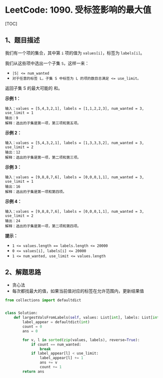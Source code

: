 # LeetCode: 1090. 受标签影响的最大值

[TOC]

## 1、题目描述

我们有一个项的集合，其中第 `i` 项的值为 `values[i]`，标签为 `labels[i]`。

我们从这些项中选出一个子集 `S`，这样一来：

-   `|S| <= num_wanted`
-   `对于任意的标签 L，子集 S 中标签为 L 的项的数目总满足 <= use_limit。`

返回子集 S 的最大可能的 和。

 

**示例 1：**

```
输入：values = [5,4,3,2,1], labels = [1,1,2,2,3], num_wanted = 3, use_limit = 1
输出：9
解释：选出的子集是第一项，第三项和第五项。
```


**示例 2：**

```
输入：values = [5,4,3,2,1], labels = [1,3,3,3,2], num_wanted = 3, use_limit = 2
输出：12
解释：选出的子集是第一项，第二项和第三项。
```


**示例 3：**

```
输入：values = [9,8,8,7,6], labels = [0,0,0,1,1], num_wanted = 3, use_limit = 1
输出：16
解释：选出的子集是第一项和第四项。
```


**示例 4：**

```
输入：values = [9,8,8,7,6], labels = [0,0,0,1,1], num_wanted = 3, use_limit = 2
输出：24
解释：选出的子集是第一项，第二项和第四项。
```

**提示：**

-   `1 <= values.length == labels.length <= 20000`
-   `0 <= values[i], labels[i] <= 20000`
-   `1 <= num_wanted, use_limit <= values.length`



## 2、解题思路

-   贪心法
-   每次都找最大的值，如果当前值对应的标签在允许范围内，更新结果值



```python
from collections import defaultdict


class Solution:
    def largestValsFromLabels(self, values: List[int], labels: List[int], num_wanted: int, use_limit: int) -> int:
        label_appear = defaultdict(int)
        count = 0
        ans = 0

        for v, l in sorted(zip(values, labels), reverse=True):
            if count == num_wanted:
                break
            if label_appear[l] < use_limit:
                label_appear[l] += 1
                ans += v
                count += 1
        return ans

```

